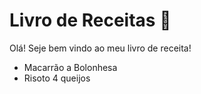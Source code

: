 # Livro de Receitas :book:

Olá! Seje bem vindo ao meu livro de receita!

- Macarrão a Bolonhesa
- Risoto 4 queijos

